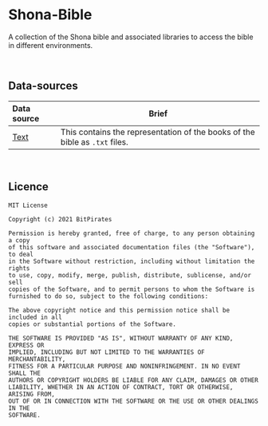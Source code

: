 # Shona-Bible
A collection of the Shona bible and associated libraries to access the bible in different environments.

<br/>

## Data-sources
| Data source | Brief |
| :-- | --- |
| [Text](https://github.com/AfricanBongo/Shona-Bible/tree/main/text#readme) | This contains the representation of the books of the bible as ```.txt``` files. | 


<br/>

## Licence
```
MIT License

Copyright (c) 2021 BitPirates

Permission is hereby granted, free of charge, to any person obtaining a copy
of this software and associated documentation files (the "Software"), to deal
in the Software without restriction, including without limitation the rights
to use, copy, modify, merge, publish, distribute, sublicense, and/or sell
copies of the Software, and to permit persons to whom the Software is
furnished to do so, subject to the following conditions:

The above copyright notice and this permission notice shall be included in all
copies or substantial portions of the Software.

THE SOFTWARE IS PROVIDED "AS IS", WITHOUT WARRANTY OF ANY KIND, EXPRESS OR
IMPLIED, INCLUDING BUT NOT LIMITED TO THE WARRANTIES OF MERCHANTABILITY,
FITNESS FOR A PARTICULAR PURPOSE AND NONINFRINGEMENT. IN NO EVENT SHALL THE
AUTHORS OR COPYRIGHT HOLDERS BE LIABLE FOR ANY CLAIM, DAMAGES OR OTHER
LIABILITY, WHETHER IN AN ACTION OF CONTRACT, TORT OR OTHERWISE, ARISING FROM,
OUT OF OR IN CONNECTION WITH THE SOFTWARE OR THE USE OR OTHER DEALINGS IN THE
SOFTWARE.
```
